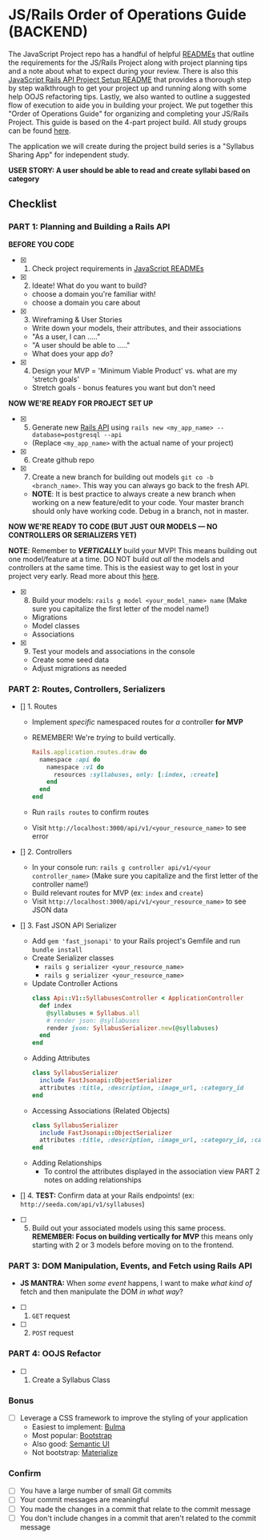# JS/Rails Order of Operations Guide (BACKEND)

The JavaScript Project repo has a handful of helpful [READMEs](https://github.com/learn-co-students/js-spa-project-instructions-online-web-sp-000) that outline the requirements for the JS/Rails Project along with project planning tips and a note about what to expect during your review. There is also this [JavaScript Rails API Project Setup README](https://github.com/learn-co-curriculum/mod3-project-week-setup-example) that provides a thorough step by step walkthrough to get your project up and running along with some help OOJS refactoring tips. Lastly, we also wanted to outline a suggested flow of execution to aide you in building your project. We put together this "Order of Operations Guide" for organizing and completing your JS/Rails Project. This guide is based on the 4-part project build. All study groups can be found [here](https://learn.co/study-groups).

The application we will create during the project build series is a "Syllabus Sharing App" for independent study.

 **USER STORY: A user should be able to read and create syllabi based on category**

## Checklist

### PART 1: Planning and Building a Rails API

**BEFORE YOU CODE**
- [x] 1. Check project requirements in [JavaScript READMEs](https://github.com/learn-co-students/js-spa-project-instructions-online-web-sp-000)
- [x] 2. Ideate! What do you want to build?
    - choose a domain you're familiar with!
    - choose a domain you care about
- [x] 3. Wireframing & User Stories
    - Write down your models, their attributes, and their associations
    - "As a user, I can ....."
    - "A user should be able to ....."
    - What does your app _do_?
- [x] 4. Design your MVP = 'Minimum Viable Product' vs. what are my 'stretch goals'
    - Stretch goals - bonus features you want but don't need

**NOW WE'RE READY FOR PROJECT SET UP**

- [x] 5. Generate new [Rails API](https://edgeguides.rubyonrails.org/api_app.html) using `rails new <my_app_name> --database=postgresql --api`
    - (Replace `<my_app_name>` with the actual name of your project)
- [x] 6. Create github repo
- [x] 7. Create a new branch for building out models `git co -b <branch_name>`. This way you can always go back to the fresh API.
    - **NOTE**: It is best practice to always create a new branch when working on a new feature/edit to your code. Your master branch should only have working code. Debug in a branch, not in master.

**NOW WE'RE READY TO CODE (BUT JUST OUR MODELS — NO CONTROLLERS OR SERIALIZERS YET)**

**NOTE**: Remember to _**VERTICALLY**_ build your MVP! This means building out one model/feature at a time. DO NOT build out _all_ the models and controllers at the same time. This is the easiest way to get lost in your project very early. Read more about this [here](https://github.com/learn-co-students/js-spa-project-instructions-online-web-sp-000/blob/master/project-planning-tips.md#build-vertically-not-horizontallys).

- [x] 8. Build your models: `rails g model <your_model_name> name` (Make sure you capitalize the first letter of the model name!)
    - Migrations
    - Model classes
    - Associations
- [x] 9. Test your models and associations in the console
    - Create some seed data
    - Adjust migrations as needed


### PART 2: Routes, Controllers, Serializers

- [] 1. Routes
    - Implement _specific_ namespaced routes for _a_ controller **for MVP**
    - REMEMBER! We're _trying_ to build vertically.

      ```ruby
      Rails.application.routes.draw do
        namespace :api do
          namespace :v1 do
            resources :syllabuses, only: [:index, :create]
          end
        end
      end
      ```
    - Run `rails routes` to confirm routes
    - Visit `http://localhost:3000/api/v1/<your_resource_name>` to see error


- [] 2. Controllers
    - In your console run: `rails g controller api/v1/<your controller_name>` (Make sure you capitalize and the first letter of the controller name!)
    - Build relevant routes for MVP (ex: `index` and `create`)
    - Visit `http://localhost:3000/api/v1/<your_resource_name>` to see JSON data

- [] 3. Fast JSON API Serializer
    - Add `gem 'fast_jsonapi'` to your Rails project's Gemfile and run `bundle install`
    - Create Serializer classes
      - `rails g serializer <your_resource_name>`
      - `rails g serializer <your_resource_name>`
    - Update Controller Actions
        ```ruby
        class Api::V1::SyllabusesController < ApplicationController
          def index
            @syllabuses = Syllabus.all
            # render json: @syllabuses
            render json: SyllabusSerializer.new(@syllabuses)
          end
        end
        ```
    - Adding Attributes
        ```ruby
        class SyllabusSerializer
          include FastJsonapi::ObjectSerializer
          attributes :title, :description, :image_url, :category_id
        end
        ```
    - Accessing Associations (Related Objects)
        ```ruby
        class SyllabusSerializer
          include FastJsonapi::ObjectSerializer
          attributes :title, :description, :image_url, :category_id, :category
        end
        ```
    - Adding Relationships
        - To control the attributes displayed in the association view PART 2 notes on adding relationships


- [] 4. **TEST:** Confirm data at your Rails endpoints! (ex: `http://seeda.com/api/v1/syllabuses`)
- [ ] 5. Build out your associated models using this same process. **REMEMBER: Focus on building vertically for MVP** this means only starting with 2 or 3 models before moving on to the frontend.


### PART 3: DOM Manipulation, Events, and Fetch using Rails API
- **JS MANTRA:** When _some event_ happens, I want to make _what kind of_ fetch and then manipulate the DOM _in what way_?
- [ ] 1. `GET` request
- [ ] 2. `POST` request

### PART 4: OOJS Refactor
- [ ] 1. Create a Syllabus Class

### Bonus
- [ ] Leverage a CSS framework to improve the styling of your application
  - Easiest to implement: [Bulma](https://bulma.io/)
  - Most popular: [Bootstrap](https://getbootstrap.com/)
  - Also good: [Semantic UI](https://semantic-ui.com/)
  - Not bootstrap: [Materialize](https://materializecss.com/)

### Confirm
- [ ] You have a large number of small Git commits
- [ ] Your commit messages are meaningful
- [ ] You made the changes in a commit that relate to the commit message
- [ ] You don't include changes in a commit that aren't related to the commit message
